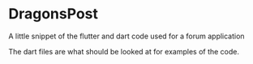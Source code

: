 # DragonsPost
A little snippet of the flutter and dart code used for a forum application

The dart files are what should be looked at for examples of the code.
